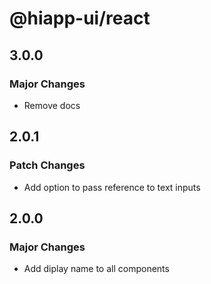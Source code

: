 # @hiapp-ui/react

## 3.0.0

### Major Changes

- Remove docs

## 2.0.1

### Patch Changes

- Add option to pass reference to text inputs

## 2.0.0

### Major Changes

- Add diplay name to all components
